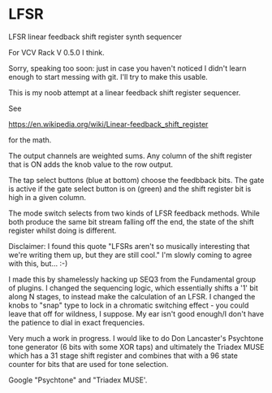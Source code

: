 # LFSR

LFSR linear feedback shift register synth sequencer

For VCV Rack V 0.5.0 I think.

Sorry, speaking too soon: just in case you haven't noticed I didn't learn enough to start messing with git. I'll try to make this usable.

This is my noob attempt at a linear feedback shift register sequencer.

See

https://en.wikipedia.org/wiki/Linear-feedback_shift_register

for the math.

The output channels are weighted sums. Any column of the shift register that is ON adds the knob value to the row output.

The tap select buttons (blue at bottom) choose the feedbback bits. The gate is active if the gate select button is on (green) and the shift register bit is high in a given column.

The mode switch selects from two kinds of LFSR feedback methods. While both produce the same bit stream falling off the end, the state of the shift register whilst doing is different.

Disclaimer: I found this quote "LFSRs aren't so musically interesting that we're writing them up, but they are still cool." I'm slowly coming to agree with this, but… :-)

I made this by shamelessly hacking up SEQ3 from the Fundamental group of plugins. I changed the sequencing logic, which essentially shifts a '1' bit along N stages, to instead make the calculation of an LFSR. I changed the knobs to "snap" type to lock in a chromatic switching effect - you could leave that off for wildness, I suppose. My ear isn't good enough/I don't have the patience to dial in exact frequencies.

Very much a work in progress. I would like to do Don Lancaster's Psychtone tone generator (6 bits with some XOR taps) and ultimately the Triadex MUSE which has a 31 stage shift register and combines that with a 96 state counter for bits that are used for tone selection.

Google "Psychtone" and "Triadex MUSE'.